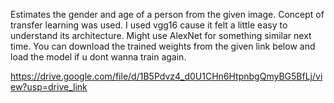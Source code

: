 Estimates the gender and age of a person from the given image. Concept of transfer learning was used. I used vgg16 cause it felt a little easy to understand its architecture. Might use AlexNet for something similar next time. You can download the trained weights from the given link below and load the model if u dont wanna train again.

https://drive.google.com/file/d/1B5Pdvz4_d0U1CHn6HtpnbgQmyBG5BfLj/view?usp=drive_link

